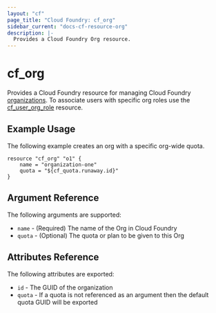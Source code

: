 ```yaml
---
layout: "cf"
page_title: "Cloud Foundry: cf_org"
sidebar_current: "docs-cf-resource-org"
description: |-
  Provides a Cloud Foundry Org resource.
---
```


# cf\_org

Provides a Cloud Foundry resource for managing Cloud Foundry [organizations](https://docs.cloudfoundry.org/concepts/roles.html). To associate users with specific org roles use the [cf_user_org_role](user_org_role.html) resource.

## Example Usage

The following example creates an org with a specific org-wide quota.

```
resource "cf_org" "o1" {
    name = "organization-one"
    quota = "${cf_quota.runaway.id}"
}
```

## Argument Reference

The following arguments are supported:

* `name` - (Required) The name of the Org in Cloud Foundry
* `quota` - (Optional) The quota or plan to be given to this Org

## Attributes Reference

The following attributes are exported:

* `id` - The GUID of the organization
* `quota` - If a quota is not referenced as an argument then the default quota GUID will be exported 
